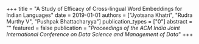 +++
title = "A Study of Efficacy of Cross-lingual Word Embeddings for Indian Languages"
date = 2019-01-01
authors = ["Jyotsana Khatri", "Rudra Murthy V", "Pushpak Bhattacharyya"]
publication_types = ["0"]
abstract = ""
featured = false
publication = "*Proceedings of the ACM India Joint International Conference on Data Science and Management of Data*"
+++


